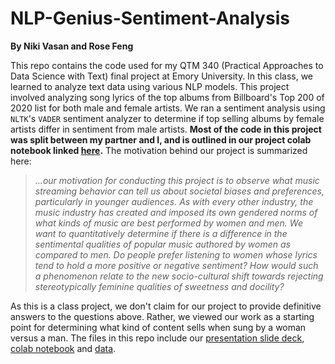 # NLP-Genius-Sentiment-Analysis
**By Niki Vasan and Rose Feng**

This repo contains the code used for my QTM 340 (Practical Approaches to Data Science with Text) final project at Emory University. In this class, we learned to analyze text data using various NLP models. This project involved analyzing song lyrics of the top albums from Billboard's Top 200 of 2020 list for both male and female artists. We ran a sentiment analysis using `NLTK`'s `VADER` sentiment analyzer to determine if top selling albums by female artists differ in sentiment from male artists. **Most of the code in this project was split between my partner and I, and is outlined in our project colab notebook linked [here](https://github.com/nikivasan/NLP-Genius-Sentiment-Analysis/blob/main/QTM_340_Final_Project_notebook.ipynb).** The motivation behind our project is summarized here: 

>*...our motivation for conducting this project is to observe what music streaming behavior can tell us about societal biases and preferences, particularly in younger audiences. As with every other industry, the music industry has created and imposed its own gendered norms of what kinds of music are best performed by women and men. We want to quantitatively determine if there is a difference in the sentimental qualities of popular music authored by women as compared to men. Do people prefer listening to women whose lyrics tend to hold a more positive or negative sentiment? How would such a phenomenon relate to the new socio-cultural shift towards rejecting stereotypically feminine qualities of sweetness and docility?*

As this is a class project, we don't claim for our project to provide definitive answers to the questions above. Rather, we viewed our work as a starting point for determining what kind of content sells when sung by a woman versus a man. The files in this repo include our [presentation slide deck](https://github.com/nikivasan/NLP-Genius-Sentiment-Analysis/blob/main/Final%20Project%20Presentation.pdf), [colab notebook](https://github.com/nikivasan/NLP-Genius-Sentiment-Analysis/blob/main/QTM_340_Final_Project_notebook.ipynb) and [data](https://github.com/nikivasan/NLP-Genius-Sentiment-Analysis/tree/main/data). 
